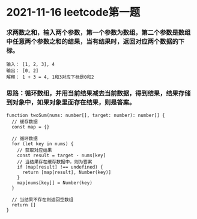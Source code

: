 # 2021-11-16 leetcode第一题
### 求两数之和，输入两个参数，第一个参数为数组，第二个参数是数组中任意两个参数之和的结果，当有结果时，返回对应两个数据的下标。
```
输入： [1, 2, 3], 4
输出： [0, 2]
解释： 1 + 3 = 4, 1和3对应下标是0和2
```
### 思路：循环数组，并用当前结果减去当前数据，得到结果，结果存储到对象中，如果对象里面存在结果，则是答案。
```
function twoSum(nums: number[], target: number): number[] {
  // 缓存数据
  const map = {}

  // 循环数据
  for (let key in nums) {
    // 获取对应结果
    const result = target - nums[key]
    // 当结果存在缓存数据中，则为答案
    if (map[result] !== undefined) {
      return [map[result], Number(key)]
    }
    map[nums[key]] = Number(key)
  }

  // 当结果不存在则返回空数组
  return []
}
```